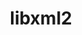---
title: "libxml2"
layout: cache
categories: [package, v0.18.1]
meta: {"versions": ["2.9.13"], "compilers": ["gcc@=7.3.1", "gcc@=7.5.0", "gcc@=8.4.0"], "oss": ["amzn2", "ubuntu18.04"], "platforms": ["linux"], "targets": ["aarch64", "graviton2", "x86_64", "x86_64_v3", "x86_64_v4"], "stacks": ["aws-ahug", "aws-ahug-aarch64", "aws-isc", "aws-isc-aarch64", "build_systems", "data-vis-sdk", "e4s", "radiuss", "root", "tutorial"], "num_specs": 7, "num_specs_by_stack": {"root": 7, "e4s": 1, "aws-isc": 2, "aws-ahug": 2, "aws-ahug-aarch64": 2, "aws-isc-aarch64": 2, "build_systems": 1, "data-vis-sdk": 1, "tutorial": 2, "radiuss": 1}}
spec_details: [{"hash": "57p7uupjf6q77cio2yhqvgxdk3mh4fl7", "compiler": "gcc@=7.5.0", "versions": ["2.9.13"], "os": "ubuntu18.04", "platform": "linux", "target": "x86_64", "variants": ["~python"], "stacks": ["root", "e4s"], "size": "-", "tarball": "https://binaries.spack.io/releases/v0.18.1/build_cache/linux-ubuntu18.04-x86_64/gcc-7.5.0/libxml2-2.9.13/linux-ubuntu18.04-x86_64-gcc-7.5.0-libxml2-2.9.13-57p7uupjf6q77cio2yhqvgxdk3mh4fl7.spack"}, {"hash": "mnfdub66jse5rbvgj33gr5ij6do43knh", "compiler": "gcc@=7.3.1", "versions": ["2.9.13"], "os": "amzn2", "platform": "linux", "target": "x86_64_v4", "variants": ["~python"], "stacks": ["root", "aws-isc", "aws-ahug"], "size": "-", "tarball": "https://binaries.spack.io/releases/v0.18.1/build_cache/linux-amzn2-x86_64_v4/gcc-7.3.1/libxml2-2.9.13/linux-amzn2-x86_64_v4-gcc-7.3.1-libxml2-2.9.13-mnfdub66jse5rbvgj33gr5ij6do43knh.spack"}, {"hash": "ho3lpz2pqyuvsirzjnwlfsb47c2r4nlm", "compiler": "gcc@=7.3.1", "versions": ["2.9.13"], "os": "amzn2", "platform": "linux", "target": "graviton2", "variants": ["~python"], "stacks": ["root", "aws-ahug-aarch64", "aws-isc-aarch64"], "size": "-", "tarball": "https://binaries.spack.io/releases/v0.18.1/build_cache/linux-amzn2-graviton2/gcc-7.3.1/libxml2-2.9.13/linux-amzn2-graviton2-gcc-7.3.1-libxml2-2.9.13-ho3lpz2pqyuvsirzjnwlfsb47c2r4nlm.spack"}, {"hash": "vbv3pvsztkl4x7z5jlx5v3gj67uutlur", "compiler": "gcc@=7.3.1", "versions": ["2.9.13"], "os": "amzn2", "platform": "linux", "target": "aarch64", "variants": ["~python"], "stacks": ["root", "aws-ahug-aarch64", "aws-isc-aarch64"], "size": "-", "tarball": "https://binaries.spack.io/releases/v0.18.1/build_cache/linux-amzn2-aarch64/gcc-7.3.1/libxml2-2.9.13/linux-amzn2-aarch64-gcc-7.3.1-libxml2-2.9.13-vbv3pvsztkl4x7z5jlx5v3gj67uutlur.spack"}, {"hash": "grmuw3vd32ogoms26pgjw5ebrtoqx6t4", "compiler": "gcc@=7.3.1", "versions": ["2.9.13"], "os": "amzn2", "platform": "linux", "target": "x86_64_v3", "variants": ["~python"], "stacks": ["root", "aws-isc", "aws-ahug"], "size": "-", "tarball": "https://binaries.spack.io/releases/v0.18.1/build_cache/linux-amzn2-x86_64_v3/gcc-7.3.1/libxml2-2.9.13/linux-amzn2-x86_64_v3-gcc-7.3.1-libxml2-2.9.13-grmuw3vd32ogoms26pgjw5ebrtoqx6t4.spack"}, {"hash": "4run532u4c6iy5th5gkpgm26tr4vajc4", "compiler": "gcc@=7.5.0", "versions": ["2.9.13"], "os": "ubuntu18.04", "platform": "linux", "target": "x86_64", "variants": ["~python"], "stacks": ["build_systems", "data-vis-sdk", "root", "tutorial", "radiuss"], "size": "-", "tarball": "https://binaries.spack.io/releases/v0.18.1/build_cache/linux-ubuntu18.04-x86_64/gcc-7.5.0/libxml2-2.9.13/linux-ubuntu18.04-x86_64-gcc-7.5.0-libxml2-2.9.13-4run532u4c6iy5th5gkpgm26tr4vajc4.spack"}, {"hash": "ycmb6ldjxebdrsa5llihag7qs536ssvd", "compiler": "gcc@=8.4.0", "versions": ["2.9.13"], "os": "ubuntu18.04", "platform": "linux", "target": "x86_64", "variants": ["~python"], "stacks": ["root", "tutorial"], "size": "-", "tarball": "https://binaries.spack.io/releases/v0.18.1/build_cache/linux-ubuntu18.04-x86_64/gcc-8.4.0/libxml2-2.9.13/linux-ubuntu18.04-x86_64-gcc-8.4.0-libxml2-2.9.13-ycmb6ldjxebdrsa5llihag7qs536ssvd.spack"}]
---